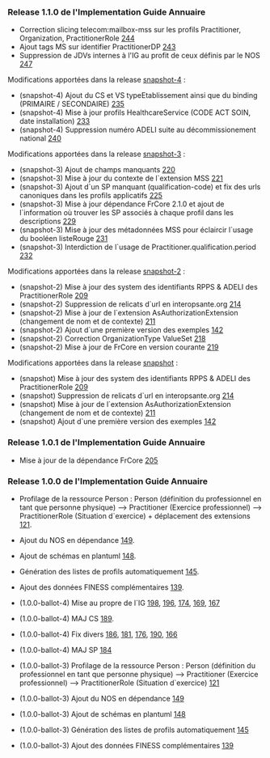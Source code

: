 ### Release 1.1.0 de l'Implementation Guide Annuaire

* Correction slicing telecom:mailbox-mss sur les profils Practitioner, Organization, PractitionerRole [244](https://github.com/ansforge/IG-fhir-annuaire/pull/244)
* Ajout tags MS sur identifier PractitionerDP [243](https://github.com/ansforge/IG-fhir-annuaire/pull/243)
* Suppression de JDVs internes à l'IG au profit de ceux définis par le NOS [247](https://github.com/ansforge/IG-fhir-annuaire/pull/247)

Modifications apportées dans la release [snapshot-4](https://github.com/ansforge/IG-fhir-annuaire/pulls?q=is%3Apr+is%3Aclosed+milestone%3A1.1.0) :

* (snapshot-4) Ajout du CS et VS typeEtablissement ainsi que du binding (PRIMAIRE / SECONDAIRE) [235](https://github.com/ansforge/IG-fhir-annuaire/pull/235)
* (snapshot-4) Mise à jour profils HealthcareService (CODE ACT SOIN, date installation) [233](https://github.com/ansforge/IG-fhir-annuaire/pull/233)
* (snapshot-4) Suppression numéro ADELI suite au décommissionement national [240](https://github.com/ansforge/IG-fhir-annuaire/pull/240)

Modifications apportées dans la release [snapshot-3](https://github.com/ansforge/IG-fhir-annuaire/pulls?q=is%3Apr+is%3Aclosed+milestone%3A1.1.0) :

* (snapshot-3) Ajout de champs manquants [220](https://github.com/ansforge/IG-fhir-annuaire/pull/220)
* (snapshot-3) Mise à jour du contexte de l`extension MSS [221](https://github.com/ansforge/IG-fhir-annuaire/pull/221)
* (snapshot-3) Ajout d`un SP manquant (qualification-code) et fix des urls canoniques dans les profils applicatifs [225](https://github.com/ansforge/IG-fhir-annuaire/pull/225)
* (snapshot-3) Mise à jour dépendance FrCore 2.1.0 et ajout de l`information où trouver les SP associés à chaque profil dans les descriptions [229](https://github.com/ansforge/IG-fhir-annuaire/pull/229)
* (snapshot-3) Mise à jour des métadonnées MSS pour éclaircir l`usage du booléen listeRouge [231](https://github.com/ansforge/IG-fhir-annuaire/pull/231)
* (snapshot-3) Interdiction de l`usage de Practitioner.qualification.period [232](https://github.com/ansforge/IG-fhir-annuaire/pull/232)

Modifications apportées dans la release [snapshot-2](https://github.com/ansforge/IG-fhir-annuaire/pulls?q=is%3Apr+is%3Aclosed+milestone%3A1.1.0) :

* (snapshot-2) Mise à jour des system des identifiants RPPS & ADELI des PractitionerRole [209](https://github.com/ansforge/IG-fhir-annuaire/pull/209)
* (snapshot-2) Suppression de relicats d`url en interopsante.org [214](https://github.com/ansforge/IG-fhir-annuaire/pull/214)
* (snapshot-2) Mise à jour de l`extension AsAuthorizationExtension (changement de nom et de contexte) [211](https://github.com/ansforge/IG-fhir-annuaire/pull/211)
* (snapshot-2) Ajout d`une première version des exemples [142](https://github.com/ansforge/IG-fhir-annuaire/pull/142)
* (snapshot-2) Correction OrganizationType ValueSet [218](https://github.com/ansforge/IG-fhir-annuaire/pull/218)
* (snapshot-2) Mise à jour de FrCore en version courante [219](https://github.com/ansforge/IG-fhir-annuaire/pull/219)

Modifications apportées dans la release [snapshot](https://github.com/ansforge/IG-fhir-annuaire/pulls?q=is%3Apr+is%3Aclosed+milestone%3A1.1.0) :

* (snapshot) Mise à jour des system des identifiants RPPS & ADELI des PractitionerRole [209](https://github.com/ansforge/IG-fhir-annuaire/pull/209)
* (snapshot) Suppression de relicats d`url en interopsante.org [214](https://github.com/ansforge/IG-fhir-annuaire/pull/214)
* (snapshot) Mise à jour de l`extension AsAuthorizationExtension (changement de nom et de contexte) [211](https://github.com/ansforge/IG-fhir-annuaire/pull/211)
* (snapshot) Ajout d`une première version des exemples [142](https://github.com/ansforge/IG-fhir-annuaire/pull/142)

### Release 1.0.1 de l'Implementation Guide Annuaire

* Mise à jour de la dépendance FrCore [205](https://github.com/ansforge/IG-fhir-annuaire/pull/205)

### Release 1.0.0 de l'Implementation Guide Annuaire

* Profilage de la ressource Person : Person (définition du professionnel en tant que personne physique) --> Practitioner (Exercice professionnel) --> PractitionerRole (Situation d`exercice) + déplacement des extensions [121](https://github.com/ansforge/IG-fhir-annuaire/pull/121).
* Ajout du NOS en dépendance [149](https://github.com/ansforge/IG-fhir-annuaire/pull/149).
* Ajout de schémas en plantuml [148](https://github.com/ansforge/IG-fhir-annuaire/pull/148).
* Génération des listes de profils automatiquement [145](https://github.com/ansforge/IG-fhir-annuaire/pull/145).
* Ajout des données FINESS complémentaires [139](https://github.com/ansforge/IG-fhir-annuaire/pull/139).

* (1.0.0-ballot-4) Mise au propre de l`IG [198](https://github.com/ansforge/IG-fhir-annuaire/pull/198), [196](https://github.com/ansforge/IG-fhir-annuaire/pull/196), [174](https://github.com/ansforge/IG-fhir-annuaire/pull/174), [169](https://github.com/ansforge/IG-fhir-annuaire/pull/169), [167](https://github.com/ansforge/IG-fhir-annuaire/pull/167)
* (1.0.0-ballot-4) MAJ CS [189](https://github.com/ansforge/IG-fhir-annuaire/pull/189).
* (1.0.0-ballot-4) Fix divers [186](https://github.com/ansforge/IG-fhir-annuaire/pull/186), [181](https://github.com/ansforge/IG-fhir-annuaire/pull/181), [176](https://github.com/ansforge/IG-fhir-annuaire/pull/176), [190](https://github.com/ansforge/IG-fhir-annuaire/pull/190), [166](https://github.com/ansforge/IG-fhir-annuaire/pull/166)
* (1.0.0-ballot-4) MAJ SP [184](https://github.com/ansforge/IG-fhir-annuaire/pull/184)

* (1.0.0-ballot-3) Profilage de la ressource Person : Person (définition du professionnel en tant que personne physique) --> Practitioner (Exercice professionnel) --> PractitionerRole (Situation d`exercice) [121](https://github.com/ansforge/IG-fhir-annuaire/pull/121)
* (1.0.0-ballot-3) Ajout du NOS en dépendance [149](https://github.com/ansforge/IG-fhir-annuaire/pull/149)
* (1.0.0-ballot-3) Ajout de schémas en plantuml [148](https://github.com/ansforge/IG-fhir-annuaire/pull/148)
* (1.0.0-ballot-3) Génération des listes de profils automatiquement [145](https://github.com/ansforge/IG-fhir-annuaire/pull/145)
* (1.0.0-ballot-3) Ajout des données FINESS complémentaires [139](https://github.com/ansforge/IG-fhir-annuaire/pull/139)
